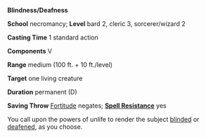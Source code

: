  **Blindness/Deafness**

**School** necromancy; **Level** bard 2, cleric 3, sorcerer/wizard 2

**Casting Time** 1 standard action

**Components** V

**Range** medium (100 ft. + 10 ft./level)

**Target** one living creature

**Duration** permanent (D)

**Saving Throw** [Fortitude](../combat.md#_fortitude) negates; **[Spell Resistance](../glossary.md#_spell-resistance)** yes

You call upon the powers of unlife to render the subject [blinded](../glossary.md#_blinded) or [deafened](../glossary.md#_deafened), as you choose.

